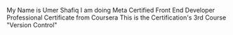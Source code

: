 My Name is Umer Shafiq
I am doing Meta Certified Front End Developer Professional Certificate from Coursera
This is the Certification's 3rd Course "Version Control"